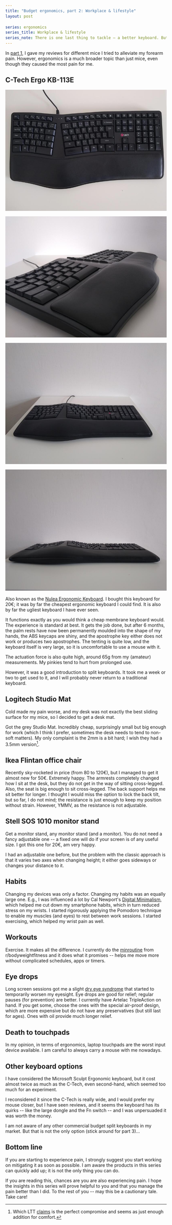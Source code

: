 ```yaml
---
title: "Budget ergonomics, part 2: Workplace & lifestyle"
layout: post

series: ergonomics
series_title: Workplace & lifestyle
series_note: There is one last thing to tackle – a better keyboard. But that is a story for another time.
---
```


In [part 1](2022-03-29-budget-ergonomics-mice.md), I gave my reviews for different mice I tried to alleviate my forearm pain. However, ergonomics is a much broader topic than just mice, even though they caused the most pain for me.

## C-Tech Ergo KB-113E

<div class="carrousel">

[![C-Tech Ergo KB-113E top view](/assets/img/battle/ctech-0-min.jpg)](/assets/img/battle/ctech-0.jpg)

[![C-Tech Ergo KB-113E tenting close-up](/assets/img/battle/ctech-1-min.jpg)](/assets/img/battle/ctech-1.jpg)

[![C-Tech Ergo KB-113E desk view](/assets/img/battle/ctech-2-min.jpg)](/assets/img/battle/ctech-2.jpg)

[![C-Tech Ergo KB-113E tenting](/assets/img/battle/ctech-3-min.jpg)](/assets/img/battle/ctech-3.jpg)

</div>

Also known as the [Nulea Ergonomic Keyboard](https://nulea.com/collections/ergonomic/products/nulea-rt01-2-4g-wireless-ergonomic-split-keyboard-with-pillowed-wrist-rest). I bought this keyboard for 20€; it was by far the cheapest ergonomic keyboard I could find. It is also by far the ugliest keyboard I have ever seen.

It functions exactly as you would think a cheap membrane keyboard would. The experience is standard at best. It gets the job done, but after 6 months, the palm rests have now been permanently moulded into the shape of my hands, the ABS keycaps are shiny, and the apostrophe key either does not work or produces two apostrophes. The tenting is quite low, and the keyboard itself is very large, so it is uncomfortable to use a mouse with it.

The actuation force is also quite high, around 65g from my (amateur) measurements. My pinkies tend to hurt from prolonged use.

However, it was a good introduction to split keyboards. It took me a week or two to get used to it, and I will probably never return to a traditional keyboard.

## Logitech Studio Mat

Cold made my pain worse, and my desk was not exactly the best sliding surface for my mice, so I decided to get a desk mat.

Got the grey Studio Mat. Incredibly cheap, surprisingly small but big enough for work (which I think I prefer, sometimes the desk needs to tend to non-soft matters). My only complaint is the 2mm is a bit hard; I wish they had a 3.5mm version[^ltt].

[^ltt]: Which LTT [claims](https://youtu.be/nLgXeIaK0U0?t=549) is the perfect compromise and seems as just enough addition for comfort.

## Ikea Flintan office chair

Recently sky-rocketed in price (from 80 to 120€), but I managed to get it almost new for 50€. Extremely happy. The armrests completely changed how I sit at the desk, but they do not get in the way of sitting cross-legged. Also, the seat is big enough to sit cross-legged. The back support helps me sit better for longer. I thought I would miss the option to lock the back tilt, but so far, I do not mind; the resistance is just enough to keep my position without strain. However, YMMV, as the resistance is not adjustable.

## Stell SOS 1010 monitor stand

Get a monitor stand, any monitor stand (and a monitor). You do not need a fancy adjustable one -- a fixed one will do if your screen is of any useful size. I got this one for 20€, am very happy.

I had an adjustable one before, but the problem with the classic approach is that it varies two axes when changing height; it either goes sideways or changes your distance to it.

## Habits

Changing my devices was only a factor. Changing my habits was an equally large one. E.g., I was influenced a lot by Cal Newport's [Digital Minimalism](https://www.calnewport.com/books/digital-minimalism/), which helped me cut down my smartphone habits, which in turn reduced stress on my wrists. I started rigorously applying the Pomodoro technique to enable my muscles (and eyes) to rest between work sessions. I started exercising, which helped my wrist pain as well.

## Workouts

Exercise. It makes all the difference. I currently do the [minroutine](https://www.reddit.com/r/bodyweightfitness/wiki/minroutine/) from r/bodyweightfitness and it does what it promises -- helps me move more without complicated schedules, apps or timers.

## Eye drops

Long screen sessions got me a slight [dry eye syndrome](https://en.wikipedia.org/wiki/Dry_eye_syndrome) that started to temporarily worsen my eyesight. Eye drops are good for relief; regular pauses (for prevention) are better. I currently have Artelac TripleAction on hand. If you get some, choose the ones with the special air-proof design, which are more expensive but do not have any preservatives (but still last for ages). Ones with oil provide much longer relief.

## Death to touchpads

In my opinion, in terms of ergonomics, laptop touchpads are the worst input device available. I am careful to always carry a mouse with me nowadays.

## Other keyboard options

I have considered the Microsoft Sculpt Ergonomic keyboard, but it cost almost twice as much as the C-Tech, even second-hand, which seemed too much for an experiment.

I reconsidered it since the C-Tech is really wide, and I would prefer my mouse closer, but I have seen reviews, and it seems the keyboard has its quirks -- like the large dongle and the Fn switch -- and I was unpersuaded it was worth the money.

I am not aware of any other commercial budget split keyboards in my market. But that is not the only option (stick around for part 3)…

## Bottom line

If you are starting to experience pain, I strongly suggest you start working on mitigating it as soon as possible. I am aware the products in this series can quickly add up; it is not the only thing you can do.

If you are reading this, chances are you are also experiencing pain. I hope the insights in this series will prove helpful to you and that you manage the pain better than I did. To the rest of you -- may this be a cautionary tale. Take care!
